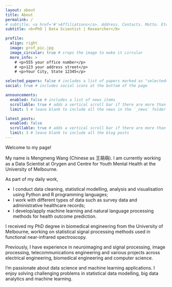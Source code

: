 ```yaml
---
layout: about
title: About
permalink: /
# subtitle: <a href='#'>Affiliations</a>. Address. Contacts. Motto. Etc.
subtitle: <b>PhD | Data Scientist | Researcher</b>

profile:
  align: right
  image: prof_pic.jpg
  image_circular: true # crops the image to make it circular
  more_info: >
    # <p>555 your office number</p>
    # <p>123 your address street</p>
    # <p>Your City, State 12345</p>

selected_papers: false # includes a list of papers marked as "selected={true}"
social: true # includes social icons at the bottom of the page

announcements:
  enabled: false # includes a list of news items
  scrollable: true # adds a vertical scroll bar if there are more than 3 news items
  limit: 5 # leave blank to include all the news in the `_news` folder

latest_posts:
  enabled: false
  scrollable: true # adds a vertical scroll bar if there are more than 3 new posts items
  limit: 3 # leave blank to include all the blog posts
---
```


Welcome to my page! 

My name is Mengmeng Wang (Chinese as 王萌萌). I am currently working as a Data Scientist at Orygen and Centre for Youth Mental Health at the University of Melbourne. 

As part of my daily work, 
- I conduct data cleaning, statistical modelling, analysis and visualisation using Python and R programming languages;
- I work with different types of data such as survey data and administrative healthcare records;
- I develop/apply machine learning and natural language processing methods for health outcome prediction. 

I received my PhD degree in biomedical engineering from the University of Melbourne, working on statistical signal processing methods used in functional near-infrared spectroscopy.

Previously, I have experience in neuroimaging and signal processing, image processing, telecommunications engineering and various projects across electrical engineering, biomedical engineering and computer science.

I’m passionate about data science and machine learning applications. I enjoy solving challenging problems in statistical data modelling, big data analytics and machine learning. 

<!-- Write your biography here. Tell the world about yourself. Link to your favorite [subreddit](http://reddit.com). You can put a picture in, too. The code is already in, just name your picture `prof_pic.jpg` and put it in the `img/` folder.

Put your address / P.O. box / other info right below your picture. You can also disable any of these elements by editing `profile` property of the YAML header of your `_pages/about.md`. Edit `_bibliography/papers.bib` and Jekyll will render your [publications page](/al-folio/publications/) automatically.

Link to your social media connections, too. This theme is set up to use [Font Awesome icons](https://fontawesome.com/) and [Academicons](https://jpswalsh.github.io/academicons/), like the ones below. Add your Facebook, Twitter, LinkedIn, Google Scholar, or just disable all of them. -->
